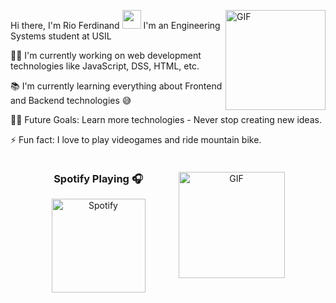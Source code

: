 Hi there, I'm Rio Ferdinand <img width="30px" src="https://media.tenor.com/images/3b388fe03da271d2674faf85eb7c3fcd/tenor.gif" />
<img align="right" alt="GIF" height="160px" src="https://howto.reaconverter.com/wp-content/uploads/2015/10/banana.gif" />
I'm an Engineering Systems student at USIL

👨‍💻 I'm currently working on web development technologies like JavaScript, DSS, HTML, etc.

📚 I'm currently learning everything about Frontend and Backend technologies 😅

💪🏼 Future Goals: Learn more technologies - Never stop creating new ideas.

⚡ Fun fact: I love to play videogames and ride mountain bike.

<div align="center"> <div style="display: flex; justify-content: center; align-items: center; gap: 50px;"> <div> <h3>Spotify Playing 🎧</h3> <a href="https://open.spotify.com/user/tbzk5lhrdmzi763lrc4w9objr?si=a52a79fcf4934ea7"> <img src="https://i.pinimg.com/originals/37/87/b6/3787b6743cd09d0650d0023e2dfd0bc5.gif" alt="Spotify" height="150px"> </a> </div> <img align="right" alt="GIF" height="170px" src="https://i.gifer.com/origin/dd/ddb2de16735c7bbf6ad3a6ad748d12e7_w200.gif" /> </div> </div>
